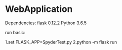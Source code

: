# WebApplication
Dependencies: 
flask     0.12.2
Python    3.6.5 

run basic:

1.set FLASK_APP=SpyderTest.py
2.python -m flask run
